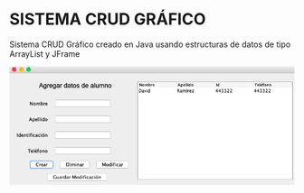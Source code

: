 # SISTEMA CRUD GRÁFICO
Sistema CRUD Gráfico creado en Java usando estructuras de datos de tipo ArrayList y JFrame


![](imagenes/CRUD.png)

